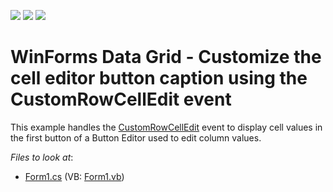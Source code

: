 <!-- default badges list -->
![](https://img.shields.io/endpoint?url=https://codecentral.devexpress.com/api/v1/VersionRange/128625876/13.1.4%2B)
[![](https://img.shields.io/badge/Open_in_DevExpress_Support_Center-FF7200?style=flat-square&logo=DevExpress&logoColor=white)](https://supportcenter.devexpress.com/ticket/details/E1953)
[![](https://img.shields.io/badge/📖_How_to_use_DevExpress_Examples-e9f6fc?style=flat-square)](https://docs.devexpress.com/GeneralInformation/403183)
<!-- default badges end -->

# WinForms Data Grid - Customize the cell editor button caption using the CustomRowCellEdit event

This example handles the [CustomRowCellEdit](https://docs.devexpress.com/WindowsForms/DevExpress.XtraGrid.Views.Grid.GridView.CustomRowCellEdit) event to display cell values in the first button of a Button Editor used to edit column values.


*Files to look at*:

* [Form1.cs](./CS/WindowsApplication1/Form1.cs) (VB: [Form1.vb](./VB/WindowsApplication1/Form1.vb))
